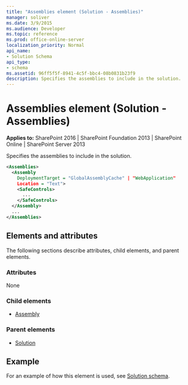 ```yaml
---
title: "Assemblies element (Solution - Assemblies)"
manager: soliver
ms.date: 3/9/2015
ms.audience: Developer
ms.topic: reference
ms.prod: office-online-server
localization_priority: Normal
api_name:
- Solution Schema
api_type:
- schema
ms.assetid: 96ff5f5f-8941-4c5f-bbc4-08b0831b23f9
description: Specifies the assemblies to include in the solution.
---
```


# Assemblies element (Solution - Assemblies)

**Applies to:** SharePoint 2016 | SharePoint Foundation 2013 | SharePoint Online | SharePoint Server 2013
  
Specifies the assemblies to include in the solution.
  
```XML
<Assemblies>
  <Assembly
    DeploymentTarget = "GlobalAssemblyCache" | "WebApplication"
    Location = "Text">
    <SafeControls>
      ...
    </SafeControls>
  </Assembly>
  ...
</Assemblies>
```

## Elements and attributes

The following sections describe attributes, child elements, and parent elements.

### Attributes

None
   
### Child elements

- [Assembly](assembly-element-solutionassemblies.md)
   
### Parent elements

- [Solution](solution-element-solution.md)
   
## Example

For an example of how this element is used, see [Solution schema](solution-schema.md).
  

